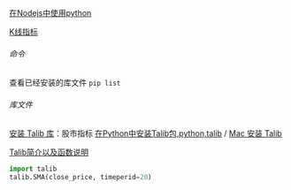  [在Nodejs中使用python](科技/coding/python/use_python_in_Nodejs.md) 

[K线指标](https://zhuanlan.zhihu.com/p/124213345)

###### 命令

查看已经安装的库文件 `pip list `



###### 库文件 

[安装 Talib 库](https://www.shinnytech.com/blog/ta-lib_installation_instruction/)：股市指标 [在Python中安装Talib包,python,talib](https://www.pythonf.cn/read/85801)  / [Mac 安装 Talib](https://www.jianshu.com/p/db48ae5bfb0f)

[Talib简介以及函数说明](https://www.shinnytech.com/blog/ta-lib_installation_instruction/)

```python
import talib
talib.SMA(close_price, timeperid=20)
```

